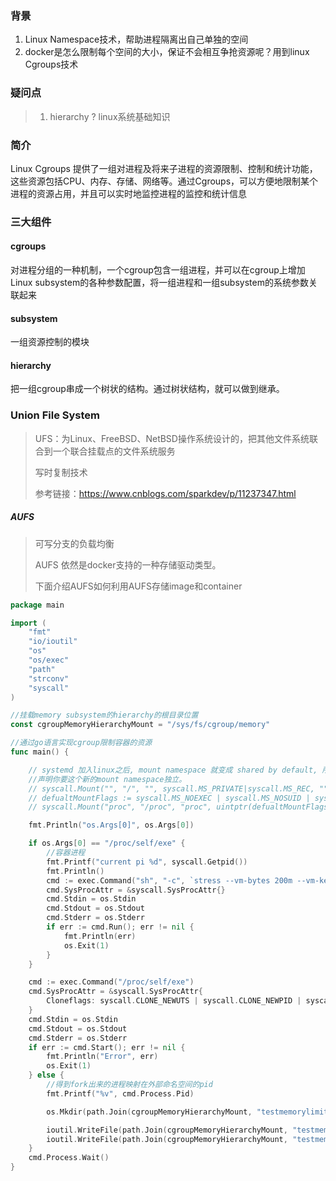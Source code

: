 ### 背景

1. Linux Namespace技术，帮助进程隔离出自己单独的空间
2. docker是怎么限制每个空间的大小，保证不会相互争抢资源呢？用到linux Cgroups技术

### 疑问点

> 1. hierarchy ? linux系统基础知识

### 简介

Linux Cgroups 提供了一组对进程及将来子进程的资源限制、控制和统计功能，这些资源包括CPU、内存、存储、网络等。通过Cgroups，可以方便地限制某个进程的资源占用，并且可以实时地监控进程的监控和统计信息



### 三大组件

#### cgroups

对进程分组的一种机制，一个cgroup包含一组进程，并可以在cgroup上增加Linux subsystem的各种参数配置，将一组进程和一组subsystem的系统参数关联起来

#### subsystem

一组资源控制的模块

#### hierarchy

把一组cgroup串成一个树状的结构。通过树状结构，就可以做到继承。



### Union File System

> UFS：为Linux、FreeBSD、NetBSD操作系统设计的，把其他文件系统联合到一个联合挂载点的文件系统服务
>
> 写时复制技术
>
> 参考链接：https://www.cnblogs.com/sparkdev/p/11237347.html

##### AUFS

> 可写分支的负载均衡
>
> AUFS 依然是docker支持的一种存储驱动类型。
>
> 下面介绍AUFS如何利用AUFS存储image和container

```go
package main

import (
	"fmt"
	"io/ioutil"
	"os"
	"os/exec"
	"path"
	"strconv"
	"syscall"
)

//挂载memory subsystem的hierarchy的根目录位置
const cgroupMemoryHierarchyMount = "/sys/fs/cgroup/memory"

//通过go语言实现cgroup限制容器的资源
func main() {

	// systemd 加入linux之后, mount namespace 就变成 shared by default, 所以你必须显示
	//声明你要这个新的mount namespace独立。
	// syscall.Mount("", "/", "", syscall.MS_PRIVATE|syscall.MS_REC, "")
	// defualtMountFlags := syscall.MS_NOEXEC | syscall.MS_NOSUID | syscall.MS_NODEV
	// syscall.Mount("proc", "/proc", "proc", uintptr(defualtMountFlags), "")

	fmt.Println("os.Args[0]", os.Args[0])

	if os.Args[0] == "/proc/self/exe" {
		//容器进程
		fmt.Printf("current pi %d", syscall.Getpid())
		fmt.Println()
		cmd := exec.Command("sh", "-c", `stress --vm-bytes 200m --vm-keep -m 1`)
		cmd.SysProcAttr = &syscall.SysProcAttr{}
		cmd.Stdin = os.Stdin
		cmd.Stdout = os.Stdout
		cmd.Stderr = os.Stderr
		if err := cmd.Run(); err != nil {
			fmt.Println(err)
			os.Exit(1)
		}
	}

	cmd := exec.Command("/proc/self/exe")
	cmd.SysProcAttr = &syscall.SysProcAttr{
		Cloneflags: syscall.CLONE_NEWUTS | syscall.CLONE_NEWPID | syscall.CLONE_NEWNS,
	}
	cmd.Stdin = os.Stdin
	cmd.Stdout = os.Stdout
	cmd.Stderr = os.Stderr
	if err := cmd.Start(); err != nil {
		fmt.Println("Error", err)
		os.Exit(1)
	} else {
		//得到fork出来的进程映射在外部命名空间的pid
		fmt.Printf("%v", cmd.Process.Pid)

		os.Mkdir(path.Join(cgroupMemoryHierarchyMount, "testmemorylimit"), 0755)

		ioutil.WriteFile(path.Join(cgroupMemoryHierarchyMount, "testmemorylimit", "tasks"), []byte(strconv.Itoa(cmd.Process.Pid)), 0644)
		ioutil.WriteFile(path.Join(cgroupMemoryHierarchyMount, "testmemorylimit", "memory.limit_in_bytes"), []byte("100m"), 0644)
	}
	cmd.Process.Wait()
}

```






